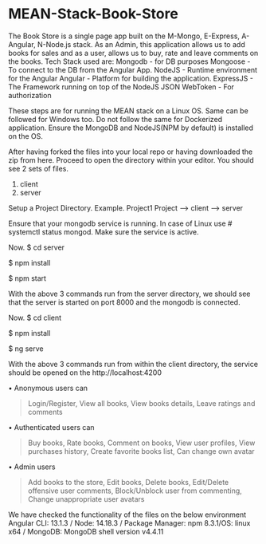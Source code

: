# MEAN-Stack-Book-Store
The Book Store is a single page app built on the M-Mongo, E-Express, A-Angular, N-Node.js stack. 
As an Admin, this application allows us to add books for sales and as a user, allows us to buy, rate and leave comments on the books.
Tech Stack used are:
Mongodb - for DB purposes
Mongoose - To connect to the DB from the Angular App.
NodeJS - Runtime environment for the Angular
Angular - Platform for building the application.
ExpressJS - The Framework running on top of the NodeJS 
JSON WebToken - For authorization

These steps are for running the MEAN stack on a Linux OS. Same can be followed for Windows too.
Do not follow the same for Dockerized application.
Ensure the MongoDB and NodeJS(NPM by default) is installed on the OS.

After having forked the files into your local repo or having downloaded the zip from here.
Proceed to open the directory within your editor.
You should see 2 sets of files.
1. client
2. server

Setup a Project Directory. Example. Project1
Project 
--> client
--> server

Ensure that your mongodb service is running.
In case of Linux use # systemctl status mongod.
Make sure the service is active.

Now. 
$ cd server

$ npm install

$ npm start

With the above 3 commands run from the server directory, we should see that the server is started on port 8000 and the mongodb is connected.

Now.
$ cd client

$ npm install

$ ng serve 

With the above 3 commands run from within the client directory, the service should be opened on the http://localhost:4200

•	Anonymous users can 
  > Login/Register, 
  > View all books, 
  > View books details, 
  > Leave ratings and comments
  
•	Authenticated users can
  > Buy books, 
  > Rate books, 
  > Comment on books, 
  > View user profiles, 
  > View purchases history, 
  >	Create favorite books list, 
  > Can change own avatar
  
•	Admin users
  > Add books to the store, 
  > Edit books, 
  > Delete books, 
  > Edit/Delete offensive user comments, 
  > Block/Unblock user from commenting, 
  > Change unappropriate user avatars

We have checked the functionality of the files on the below environment
Angular CLI: 13.1.3 / Node: 14.18.3 / Package Manager: npm 8.3.1/OS: linux x64 / MongoDB: MongoDB shell version v4.4.11

